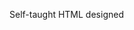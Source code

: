 Self-taught HTML designed
              
 
 
 
      
 
 
                                                                           